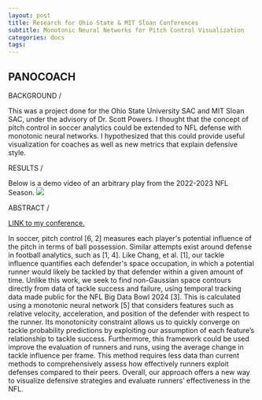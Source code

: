 ```yaml
---
layout: post
title: Research for Ohio State & MIT Sloan Conferences
subtitle: Monotonic Neural Networks for Pitch Control Visualization
categories: docs
tags:
---
```


## PANOCOACH

BACKGROUND /

This was a project done for the Ohio State University SAC and MIT Sloan SAC, under the advisory of Dr. Scott Powers. I thought that the concept of pitch control in soccer analytics could be extended to NFL defense with monotonic neural networks. I hypothesized that this could provide useful visualization for coaches as well as new metrics that explain defensive style.

RESULTS /

Below is a demo video of an arbitrary play from the 2022-2023 NFL Season.
![](https://youtu.be/qz1pFA7cPSo)

ABSTRACT /

[LINK to my conference.](https://buckeyemailosu-my.sharepoint.com/personal/ruddy_19_osu_edu/_layouts/15/onedrive.aspx?id=%2Fpersonal%2Fruddy%5F19%5Fosu%5Fedu%2FDocuments%2F2024%20SAA%20Conference%20Program%20%283%29%2Epdf&parent=%2Fpersonal%2Fruddy%5F19%5Fosu%5Fedu%2FDocuments&ga=1)

In soccer, pitch control [6, 2] measures each player's potential influence of the pitch in terms of ball possession. Similar attempts exist around defense in football analytics, such as [1, 4]. Like Chang, et al. [1], our tackle influence quantifies each defender's space occupation, in which a potential runner would likely be tackled by that defender within a given amount of time. Unlike this work, we seek to find non-Gaussian space contours directly from data of tackle success and failure, using temporal tracking data made public for the NFL Big Data Bowl 2024 [3]. This is calculated using a monotonic neural network [5] that considers features such as relative velocity, acceleration, and position of the defender with respect to the runner. Its monotonicity constraint allows us to quickly converge on tackle probability predictions by exploiting our assumption of each feature’s relationship to tackle success. Furthermore, this framework could be used improve the evaluation of runners and runs, using the average change in tackle influence per frame. This method requires less data than current methods to comprehensively assess how effectively runners exploit defenses compared to their peers. Overall, our approach offers a new way to visualize defensive strategies and evaluate runners’ effectiveness in the NFL.
